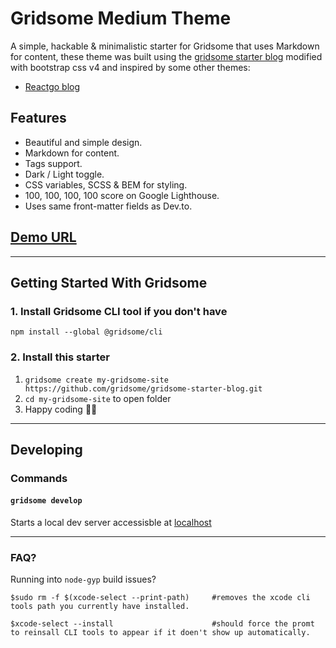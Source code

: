 # Gridsome Medium Theme

A simple, hackable & minimalistic starter for Gridsome that uses Markdown for content, these theme was built using the [gridsome starter blog](https://github.com/gridsome/gridsome-starter-blog) modified with bootstrap css v4 and inspired by some other themes:

- [Reactgo blog](https://www.gatsbyjs.org/showcase/reactgo.com)

## Features

- Beautiful and simple design.
- Markdown for content.
- Tags support.
- Dark / Light toggle.
- CSS variables, SCSS & BEM for styling.
- 100, 100, 100, 100 score on Google Lighthouse.
- Uses same front-matter fields as Dev.to.

## [Demo URL](https://gridsome-starter-blog.netlify.com)

___

## Getting Started With Gridsome

### 1. Install Gridsome CLI tool if you don't have

`npm install --global @gridsome/cli`

### 2. Install this starter

1. `gridsome create my-gridsome-site https://github.com/gridsome/gridsome-starter-blog.git`
2. `cd my-gridsome-site` to open folder
3. Happy coding 🎉🙌

___

## Developing

### Commands

#### `gridsome develop`

Starts a local dev server accessisble at [localhost](http://localhost:8080)

___

### FAQ?

Running into `node-gyp` build issues?

```shell
$sudo rm -f $(xcode-select --print-path)     #removes the xcode cli tools path you currently have installed.

$xcode-select --install                      #should force the promt to reinsall CLI tools to appear if it doen't show up automatically.
```
